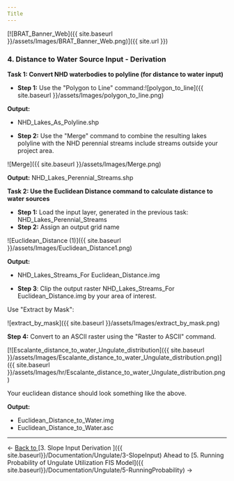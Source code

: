```yaml
---
Title
---
```


[![BRAT_Banner_Web]({{ site.baseurl }}/assets/Images/BRAT_Banner_Web.png)]({{ site.url }})

### 4. Distance to Water Source Input - Derivation

**Task 1: Convert NHD waterbodies to polyline (for distance to water input)**

- **Step 1:** Use the "Polygon to Line" command:![polygon_to_line]({{ site.baseurl }}/assets/Images/polygon_to_line.png)

**Output:**

- NHD_Lakes_As_Polyline.shp


- **Step 2:** Use the "Merge" command to combine the resulting lakes polyline with the NHD perennial streams include streams outside your project area.

![Merge]({{ site.baseurl }}/assets/Images/Merge.png)

**Output:** NHD_Lakes_Perennial_Streams.shp



**Task 2: Use the Euclidean Distance command to calculate distance to water sources**

- **Step 1:** Load the input layer, generated in the previous task: NHD_Lakes_Perennial_Streams
- **Step 2:** Assign an output grid name

![Euclidean_Distance (1)]({{ site.baseurl }}/assets/Images/Euclidean_Distance1.png)

**Output:**

- NHD_Lakes_Streams_For Euclidean_Distance.img


- **Step 3**: Clip the output raster NHD_Lakes_Streams_For Euclidean_Distance.img by your area of interest.

Use "Extract by Mask":

![extract_by_mask]({{ site.baseurl }}/assets/Images/extract_by_mask.png)

**Step 4:** Convert to an ASCII raster using the "Raster to ASCII" command.

[![Escalante_distance_to_water_Ungulate_distribution]({{ site.baseurl }}/assets/Images/Escalante_distance_to_water_Ungulate_distribution.png)]({{ site.baseurl }}/assets/Images/hr/Escalante_distance_to_water_Ungulate_distribution.png)

Your euclidean distance should look something like the above.

**Output:** 

- Euclidean_Distance_to_Water.img
- Euclidean_Distance_to_Water.asc

------

← [Back to ](http://brat.joewheaton.org/home/documentation/manual-implementation/ungulate-capacity-model/goog_2007911975)[3. Slope Input Derivation ]({{ site.baseurl}}/Documentation/Ungulate/3-SlopeInput)        Ahead to [5. Running Probability of Ungulate Utilization FIS Model]({{ site.baseurl}}/Documentation/Ungulate/5-RunningProbability) →



